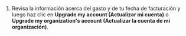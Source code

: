1. Revisa la información acerca del gasto y de tu fecha de facturación y luego haz clic en **Upgrade my account (Actualizar mi cuenta)** o **Upgrade my organization's account (Actualizar la cuenta de mi organización)**.

